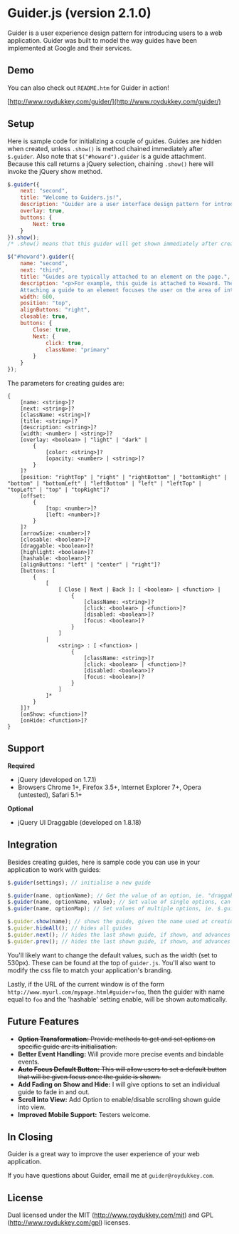 Guider.js (version 2.1.0)
==========================

Guider is a user experience design pattern for introducing users to a web application. Guider was built to model the way guides have been implemented at Google and their services.

Demo
-------

You can also check out `README.htm` for Guider in action!

[http://www.roydukkey.com/guider/](http://www.roydukkey.com/guider/)


Setup
--------

Here is sample code for initializing a couple of guides. Guides are hidden when created, unless `.show()` is method chained immediately after `$.guider`. Also note that `$("#howard").guider` is a guide attachment. Because this call returns a jQuery selection, chaining `.show()` here will invoke the jQuery show method.

~~~ javascript
$.guider({
	next: "second",
	title: "Welcome to Guiders.js!",
	description: "Guider are a user interface design pattern for introducing features of software. This dialog box, for example, is the first in a series of guiders that together make up a guide.",
	overlay: true,
	buttons: {
		Next: true
	}
}).show();
/* .show() means that this guider will get shown immediately after creation. */

$("#howard").guider({
	name: "second",
	next: "third",
	title: "Guides are typically attached to an element on the page.",
	description: "<p>For example, this guide is attached to Howard. The Guider.js API uses a two-key positional model to determine where the guide should be placed.</p>\
	Attaching a guide to an element focuses the user on the area of interest.",
	width: 600,
	position: "top",
	alignButtons: "right",
	closable: true,
	buttons: {
		Close: true,
		Next: {
			click: true,
			className: "primary"
		}
	}
});
~~~

The parameters for creating guides are:

~~~
{
	[name: <string>]?
	[next: <string>]?
	[className: <string>]?
	[title: <string>]?
	[description: <string>]?
	[width: <number> | <string>]?
	[overlay: <boolean> | "light" | "dark" |
		{
			[color: <string>]?
			[opacity: <number> | <string>]?
		}
	]?
	[position: "rightTop" | "right" | "rightBottom" | "bottomRight" | "bottom" | "bottomLeft" | "leftBottom" | "left" | "leftTop" | "topLeft" | "top" | "topRight"]?
	[offset:
		{
			[top: <number>]?
			[left: <number>]?
		}
	]?
	[arrowSize: <number>]?
	[closable: <boolean>]?
	[draggable: <boolean>]?
	[highlight: <boolean>]?
	[hashable: <boolean>]?
	[alignButtons: "left" | "center" | "right"]?
	[buttons: [
		{
			[
				[ Close | Next | Back ]: [ <boolean> | <function> |
					{
						[className: <string>]?
						[click: <boolean> | <function>]?
						[disabled: <boolean>]?
						[focus: <boolean>]?
					}
				]
			|
				<string> : [ <function> |
					{
						[className: <string>]?
						[click: <boolean> | <function>]?
						[disabled: <boolean>]?
						[focus: <boolean>]?
					}
				]
			]*
		}
	]]?
	[onShow: <function>]?
	[onHide: <function>]?
}
~~~


Support
-----------
**Required**

* jQuery (developed on 1.7.1)
* Browsers Chrome 1+, Firefox 3.5+, Internet Explorer 7+, Opera (untested), Safari 5.1+

**Optional**

* jQuery UI Draggable (developed on 1.8.18)


Integration
--------------

Besides creating guides, here is sample code you can use in your application to work with guides:

~~~ javascript
$.guider(settings); // initialise a new guide

$.guider(name, optionName); // Get the value of an option, ie. "draggable", "offset.top"
$.guider(name, optionName, value); // Set value of single options, can store custom data
$.guider(name, optionMap); // Set values of multiple options, ie. $.guider("second", { draggable: false })

$.guider.show(name); // shows the guide, given the name used at creation
$.guider.hideAll(); // hides all guides
$.guider.next(); // hides the last shown guide, if shown, and advances to the next guide
$.guider.prev(); // hides the last shown guide, if shown, and advances to the previous guide
~~~

You'll likely want to change the default values, such as the width (set to 530px). These can be found at the top of `guider.js`. You'll also want to modify the css file to match your application's branding.

Lastly, if the URL of the current window is of the form `http://www.myurl.com/mypage.html#guider=foo`, then the guider with name equal to `foo` and the 'hashable' setting enable, will be shown automatically.


Future Features
-------------

* ~~__Option Transformation:__ Provide methods to get and set options on specific guide are its initialisation.~~
* __Better Event Handling:__ Will provide more precise events and bindable events.
* ~~__Auto Focus Default Button:__ This will allow users to set a default button that will be given focus once the guide is shown.~~
* __Add Fading on Show and Hide:__ I will give options to set an individual guide to fade in and out.
* __Scroll into View:__ Add Option to enable/disable scrolling shown guide into view.
* __Improved Mobile Support:__ Testers welcome. 


In Closing
-------------

Guider is a great way to improve the user experience of your web application.

If you have questions about Guider, email me at `guider@roydukkey.com`.


License
----------

Dual licensed under the MIT (http://www.roydukkey.com/mit) and GPL (http://www.roydukkey.com/gpl) licenses.